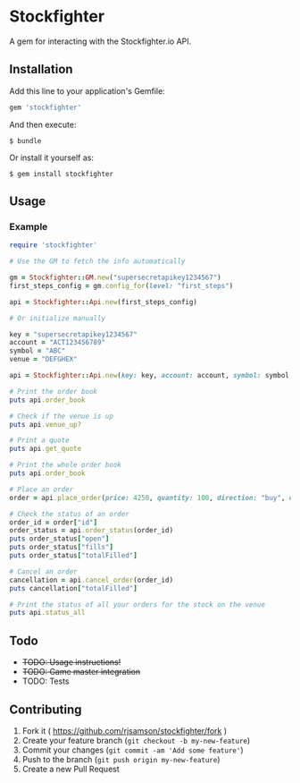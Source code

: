 # Stockfighter

A gem for interacting with the Stockfighter.io API.

## Installation

Add this line to your application's Gemfile:

```ruby
gem 'stockfighter'
```

And then execute:

    $ bundle

Or install it yourself as:

    $ gem install stockfighter

## Usage

### Example
```ruby
require 'stockfighter'

# Use the GM to fetch the info automatically

gm = Stockfighter::GM.new("supersecretapikey1234567")
first_steps_config = gm.config_for(level: "first_steps")

api = Stockfighter::Api.new(first_steps_config)

# Or initialize manually

key = "supersecretapikey1234567"
account = "ACT123456789"
symbol = "ABC"
venue = "DEFGHEX"

api = Stockfighter::Api.new(key: key, account: account, symbol: symbol, venue: venue)

# Print the order book
puts api.order_book

# Check if the venue is up
puts api.venue_up?

# Print a quote
puts api.get_quote

# Print the whole order book
puts api.order_book

# Place an order
order = api.place_order(price: 4250, quantity: 100, direction: "buy", order_type: "limit")

# Check the status of an order
order_id = order["id"]
order_status = api.order_status(order_id)
puts order_status["open"]
puts order_status["fills"]
puts order_status["totalFilled"]

# Cancel an order
cancellation = api.cancel_order(order_id)
puts cancellation["totalFilled"]

# Print the status of all your orders for the stock on the venue
puts api.status_all

```

## Todo

* ~~TODO: Usage instructions!~~
* ~~TODO: Game master integration~~
* TODO: Tests

## Contributing

1. Fork it ( https://github.com/rjsamson/stockfighter/fork )
2. Create your feature branch (`git checkout -b my-new-feature`)
3. Commit your changes (`git commit -am 'Add some feature'`)
4. Push to the branch (`git push origin my-new-feature`)
5. Create a new Pull Request
